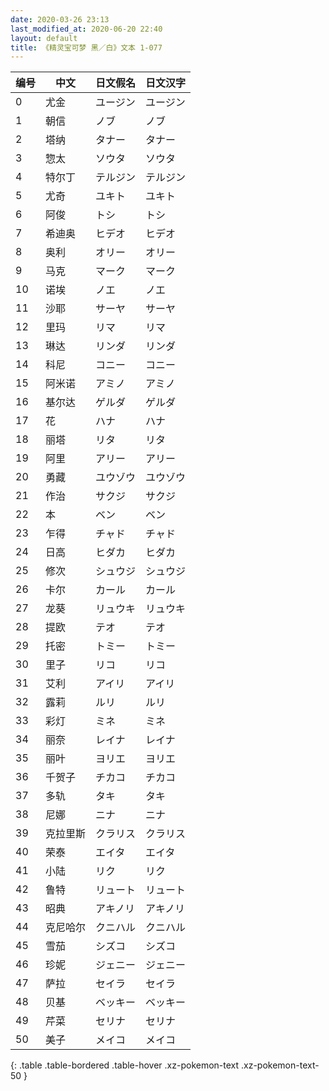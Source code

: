 ```yaml
---
date: 2020-03-26 23:13
last_modified_at: 2020-06-20 22:40
layout: default
title: 《精灵宝可梦 黑／白》文本 1-077
---
```

| 编号 | 中文 | 日文假名 | 日文汉字 |
| ---- | ---- | ---- | --- |
| 0 | 尤金 | ユージン | ユージン |
| 1 | 朝信 | ノブ | ノブ |
| 2 | 塔纳 | タナー | タナー |
| 3 | 惣太 | ソウタ | ソウタ |
| 4 | 特尔丁 | テルジン | テルジン |
| 5 | 尤奇 | ユキト | ユキト |
| 6 | 阿俊 | トシ | トシ |
| 7 | 希迪奥 | ヒデオ | ヒデオ |
| 8 | 奥利 | オリー | オリー |
| 9 | 马克 | マーク | マーク |
| 10 | 诺埃 | ノエ | ノエ |
| 11 | 沙耶 | サーヤ | サーヤ |
| 12 | 里玛 | リマ | リマ |
| 13 | 琳达 | リンダ | リンダ |
| 14 | 科尼 | コニー | コニー |
| 15 | 阿米诺 | アミノ | アミノ |
| 16 | 基尔达 | ゲルダ | ゲルダ |
| 17 | 花 | ハナ | ハナ |
| 18 | 丽塔 | リタ | リタ |
| 19 | 阿里 | アリー | アリー |
| 20 | 勇藏 | ユウゾウ | ユウゾウ |
| 21 | 作治 | サクジ | サクジ |
| 22 | 本 | ベン | ベン |
| 23 | 乍得 | チャド | チャド |
| 24 | 日高 | ヒダカ | ヒダカ |
| 25 | 修次 | シュウジ | シュウジ |
| 26 | 卡尔 | カール | カール |
| 27 | 龙葵 | リュウキ | リュウキ |
| 28 | 提欧 | テオ | テオ |
| 29 | 托密 | トミー | トミー |
| 30 | 里子 | リコ | リコ |
| 31 | 艾利 | アイリ | アイリ |
| 32 | 露莉 | ルリ | ルリ |
| 33 | 彩灯 | ミネ | ミネ |
| 34 | 丽奈 | レイナ | レイナ |
| 35 | 丽叶 | ヨリエ | ヨリエ |
| 36 | 千贺子 | チカコ | チカコ |
| 37 | 多轨 | タキ | タキ |
| 38 | 尼娜 | ニナ | ニナ |
| 39 | 克拉里斯 | クラリス | クラリス |
| 40 | 荣泰 | エイタ | エイタ |
| 41 | 小陆 | リク | リク |
| 42 | 鲁特 | リュート | リュート |
| 43 | 昭典 | アキノリ | アキノリ |
| 44 | 克尼哈尔 | クニハル | クニハル |
| 45 | 雪茄 | シズコ | シズコ |
| 46 | 珍妮 | ジェニー | ジェニー |
| 47 | 萨拉 | セイラ | セイラ |
| 48 | 贝基 | ベッキー | ベッキー |
| 49 | 芹菜 | セリナ | セリナ |
| 50 | 美子 | メイコ | メイコ |
{: .table .table-bordered .table-hover .xz-pokemon-text .xz-pokemon-text-50 }